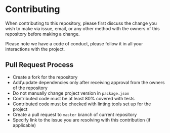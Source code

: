 # Contributing

When contributing to this repository, please first discuss the change you wish to make via issue, email, or any other
method with the owners of this repository before making a change.

Please note we have a code of conduct, please follow it in all your interactions with the project.

## Pull Request Process

- Create a fork for the repository
- Add\update dependencies only after receiving approval from the owners of the repository
- Do not manually change project version in `package.json`
- Contributed code must be at least 80% covered with tests
- Contributed code must be checked with linting tools set up for the project
- Create a pull request to `master` branch of current repository
- Specify link to the issue you are resolving with this contribution (if applicable)
